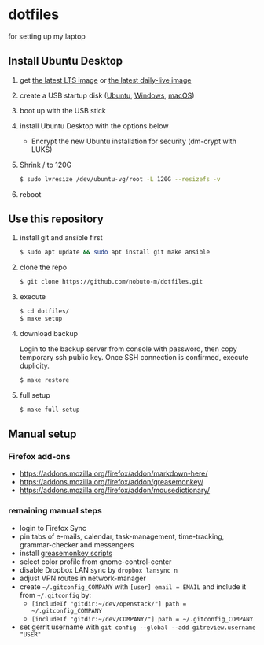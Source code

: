 dotfiles
========

for setting up my laptop

## Install Ubuntu Desktop

1. get [the latest LTS image](https://www.ubuntu.com/download/desktop) or [the latest daily-live image](http://cdimage.ubuntu.com/daily-live/current/)

1. create a USB startup disk ([Ubuntu](https://tutorials.ubuntu.com/tutorial/tutorial-create-a-usb-stick-on-ubuntu), [Windows](https://tutorials.ubuntu.com/tutorial/tutorial-create-a-usb-stick-on-windows), [macOS](https://tutorials.ubuntu.com/tutorial/tutorial-create-a-usb-stick-on-macos))

1. boot up with the USB stick

1. install Ubuntu Desktop with the options below
   * Encrypt the new Ubuntu installation for security (dm-crypt with LUKS)

1. Shrink / to 120G

    ```bash
    $ sudo lvresize /dev/ubuntu-vg/root -L 120G --resizefs -v
    ```

1. reboot


## Use this repository

1. install git and ansible first

    ```bash
    $ sudo apt update && sudo apt install git make ansible
    ```

1. clone the repo

    ```bash
    $ git clone https://github.com/nobuto-m/dotfiles.git
    ```

1. execute

    ```bash
    $ cd dotfiles/
    $ make setup
    ```

1. download backup

   Login to the backup server from console with password, then copy temporary ssh public key. Once SSH connection is confirmed, execute duplicity.

    ```bash
    $ make restore
    ```

1. full setup

    ```bash
    $ make full-setup
    ```

## Manual setup

### Firefox add-ons

* https://addons.mozilla.org/firefox/addon/markdown-here/
* https://addons.mozilla.org/firefox/addon/greasemonkey/
* https://addons.mozilla.org/firefox/addon/mousedictionary/

### remaining manual steps

* login to Firefox Sync
* pin tabs of e-mails, calendar, task-management, time-tracking, grammar-checker and messengers
* install [greasemonkey scripts](https://github.com/nobuto-m/greasemonkey-scripts)
* select color profile from gnome-control-center
* disable Dropbox LAN sync by `dropbox lansync n`
* adjust VPN routes in network-manager
* create `~/.gitconfig_COMPANY` with `[user] email = EMAIL` and include it from `~/.gitconfig` by:
  - `[includeIf "gitdir:~/dev/openstack/"] path = ~/.gitconfig_COMPANY`
  - `[includeIf "gitdir:~/dev/COMPANY/"] path = ~/.gitconfig_COMPANY`
* set gerrit username with `git config --global --add gitreview.username "USER"`
